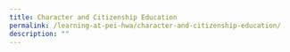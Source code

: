 ```yaml
---
title: Character and Citizenship Education
permalink: /learning-at-pei-hwa/character-and-citizenship-education/
description: ""
---
```

